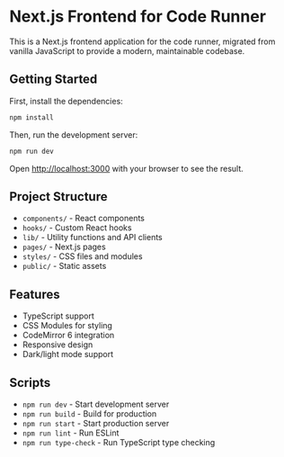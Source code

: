 # Next.js Frontend for Code Runner

This is a Next.js frontend application for the code runner, migrated from vanilla JavaScript to provide a modern, maintainable codebase.

## Getting Started

First, install the dependencies:

```bash
npm install
```

Then, run the development server:

```bash
npm run dev
```

Open [http://localhost:3000](http://localhost:3000) with your browser to see the result.

## Project Structure

- `components/` - React components
- `hooks/` - Custom React hooks
- `lib/` - Utility functions and API clients
- `pages/` - Next.js pages
- `styles/` - CSS files and modules
- `public/` - Static assets

## Features

- TypeScript support
- CSS Modules for styling
- CodeMirror 6 integration
- Responsive design
- Dark/light mode support

## Scripts

- `npm run dev` - Start development server
- `npm run build` - Build for production
- `npm run start` - Start production server
- `npm run lint` - Run ESLint
- `npm run type-check` - Run TypeScript type checking